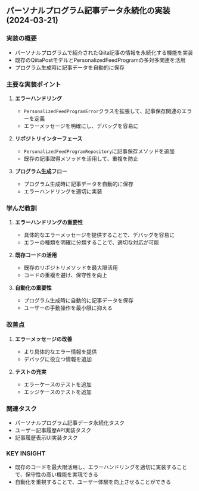 ## パーソナルプログラム記事データ永続化の実装 (2024-03-21)

### 実装の概要
- パーソナルプログラムで紹介されたQiita記事の情報を永続化する機能を実装
- 既存のQiitaPostモデルとPersonalizedFeedProgramの多対多関連を活用
- プログラム生成時に記事データを自動的に保存

### 主要な実装ポイント
1. **エラーハンドリング**
   - `PersonalizedFeedProgramError`クラスを拡張して、記事保存関連のエラーを定義
   - エラーメッセージを明確にし、デバッグを容易に

2. **リポジトリインターフェース**
   - `PersonalizedFeedProgramRepository`に記事保存メソッドを追加
   - 既存の記事取得メソッドを活用して、重複を防止

3. **プログラム生成フロー**
   - プログラム生成時に記事データを自動的に保存
   - エラーハンドリングを適切に実装

### 学んだ教訓
1. **エラーハンドリングの重要性**
   - 具体的なエラーメッセージを提供することで、デバッグを容易に
   - エラーの種類を明確に分類することで、適切な対応が可能

2. **既存コードの活用**
   - 既存のリポジトリメソッドを最大限活用
   - コードの重複を避け、保守性を向上

3. **自動化の重要性**
   - プログラム生成時に自動的に記事データを保存
   - ユーザーの手動操作を最小限に抑える

### 改善点
1. **エラーメッセージの改善**
   - より具体的なエラー情報を提供
   - デバッグに役立つ情報を追加

2. **テストの充実**
   - エラーケースのテストを追加
   - エッジケースのテストを追加

### 関連タスク
- パーソナルプログラム記事データ永続化タスク
- ユーザー記事履歴API実装タスク
- 記事履歴表示UI実装タスク

### KEY INSIGHT
- 既存のコードを最大限活用し、エラーハンドリングを適切に実装することで、保守性の高い機能を実現できる
- 自動化を重視することで、ユーザー体験を向上させることができる
